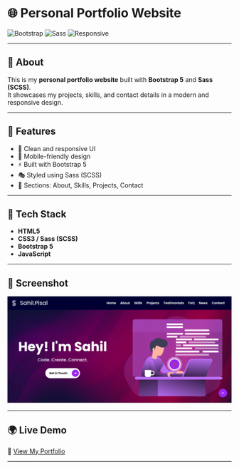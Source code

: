 # 🌐 Personal Portfolio Website

![Bootstrap](https://img.shields.io/badge/Bootstrap-5-blue?logo=bootstrap)
![Sass](https://img.shields.io/badge/Sass-SCSS-pink?logo=sass)
![Responsive](https://img.shields.io/badge/Responsive-Yes-brightgreen)

---

## 📖 About

This is my **personal portfolio website** built with **Bootstrap 5** and **Sass (SCSS)**.  
It showcases my projects, skills, and contact details in a modern and responsive design.

---

## 🚀 Features

- 🎨 Clean and responsive UI
- 📱 Mobile-friendly design
- ⚡ Built with Bootstrap 5
- 🎭 Styled using Sass (SCSS)
- 📂 Sections: About, Skills, Projects, Contact

---

## 🔧 Tech Stack

- **HTML5**
- **CSS3 / Sass (SCSS)**
- **Bootstrap 5**
- **JavaScript**

---

## 📸 Screenshot

![Portfolio Screenshot](./assests/Screenshot.png)

---

## 🌍 Live Demo

🚀 [View My Portfolio](https://sahilpisal03.github.io/My-Portfolio/)

---
